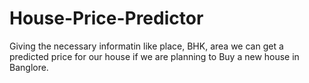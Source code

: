# House-Price-Predictor
 Giving the necessary informatin like place, BHK, area we can get a predicted price for our house if we are planning to Buy a new house in Banglore.
